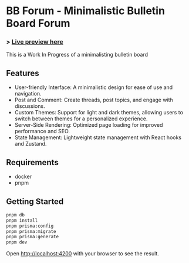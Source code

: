 # BB Forum - Minimalistic Bulletin Board Forum

### > [Live preview here](https://bbforum.yy-dev.top)

This is a Work In Progress of a minimalisting bulletin board

## Features

- User-friendly Interface: A minimalistic design for ease of use and navigation.
- Post and Comment: Create threads, post topics, and engage with discussions.
- Custom Themes: Support for light and dark themes, allowing users to switch between themes for a personalized experience.
- Server-Side Rendering: Optimized page loading for improved performance and SEO.
- State Management: Lightweight state management with React hooks and Zustand.

## Requirements

- docker
- pnpm

## Getting Started

```bash
pnpm db
pnpm install
pnpm prisma:config
pnpm prisma:migrate
pnpm prisma:generate
pnpm dev
```

Open [http://localhost:4200](http://localhost:4200) with your browser to see the result.
